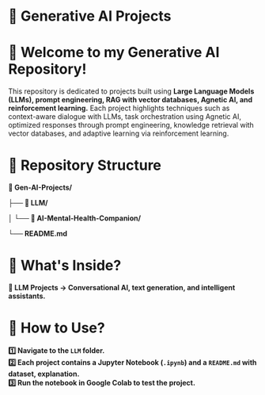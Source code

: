 # 🤖 Generative AI Projects

# 🚀 Welcome to my Generative AI Repository!  
This repository is dedicated to projects built using **Large Language Models (LLMs), prompt engineering, RAG with vector databases, Agnetic AI, and reinforcement learning.** Each project highlights techniques such as context-aware dialogue with LLMs, task orchestration using Agnetic AI, optimized responses through prompt engineering, knowledge retrieval with vector databases, and adaptive learning via reinforcement learning.  
  

# 📁 Repository Structure

**📂 Gen-AI-Projects/**

**├── 📂 LLM/**       

**│   └── 📂 AI-Mental-Health-Companion/**                          

**└── README.md**                                                   

# 📌 What's Inside?
**🔹 LLM Projects → Conversational AI, text generation, and intelligent assistants.**  

# 📂 How to Use?
**1️⃣ Navigate to the `LLM` folder.**  
**2️⃣ Each project contains a Jupyter Notebook (`.ipynb`) and a `README.md` with dataset, explanation.**  
**3️⃣ Run the notebook in **Google Colab** to test the project.**  

